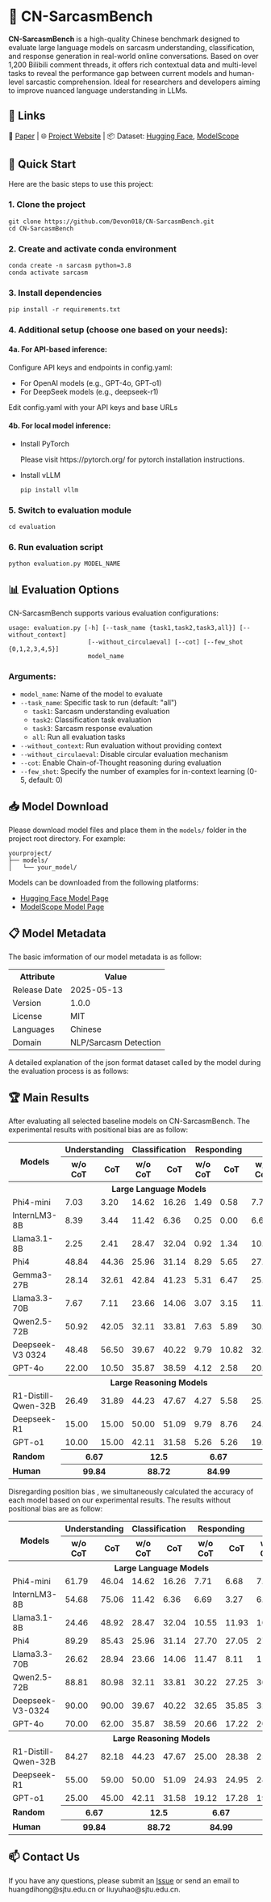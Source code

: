 <!DOCTYPE html>
<html lang="en">
<head>
  <meta charset="UTF-8">
</head>
<body>

  <h1>📘 CN-SarcasmBench</h1>
  <p><strong>CN-SarcasmBench</strong> is a high-quality Chinese benchmark designed to evaluate large language models on sarcasm understanding, classification, and response generation in real-world online conversations. Based on over 1,200 Bilibili comment threads, it offers rich contextual data and multi-level tasks to reveal the performance gap between current models and human-level sarcastic comprehension. Ideal for researchers and developers aiming to improve nuanced language understanding in LLMs.</p>

  <h2>🔗 Links</h2>
  <p>
    📄 <a href="https://arxiv.org/abs/xxxx.xxxxx" target="_blank">Paper</a> | 
    🌐 <a href="https://yourprojectsite.com" target="_blank">Project Website</a> | 
    📦 Dataset: <a href="https://huggingface.co/datasets/Devon018/CN-SarcasmBench" target="_blank">Hugging Face</a>, 
    <a href="https://modelscope.cn/datasets/Devon018/CN-SarcasmBench" target="_blank">ModelScope</a>
  </p>

  <h2>🚀 Quick Start</h2>
  <p>Here are the basic steps to use this project:</p>

  <h3>1. Clone the project</h3>
  <pre><code>git clone https://github.com/Devon018/CN-SarcasmBench.git
cd CN-SarcasmBench</code></pre>

  <h3>2. Create and activate conda environment</h3>
  <pre><code>conda create -n sarcasm python=3.8
conda activate sarcasm</code></pre>

  <h3>3. Install dependencies</h3>
  <pre><code>pip install -r requirements.txt</code></pre>

  <h3>4. Additional setup (choose one based on your needs):</h3>
  
  <h4>4a. For API-based inference:</h4>
  <p>Configure API keys and endpoints in config.yaml:</p>
  <ul>
    <li>For OpenAI models (e.g., GPT-4o, GPT-o1)</li>
    <li>For DeepSeek models (e.g., deepseek-r1)</li>
  </ul>
  <p>Edit config.yaml with your API keys and base URLs</p>

  <h4>4b. For local model inference:</h4>
  <ul>
    <li>Install PyTorch 
      <p>Please visit https://pytorch.org/ for pytorch installation instructions.</p>
    </li>
    <li>Install vLLM
      <pre><code>pip install vllm</code></pre>
    </li>
  </ul>

  <h3>5. Switch to evaluation module</h3>
  <pre><code>cd evaluation</code></pre>

  <h3>6. Run evaluation script</h3>
  <pre><code>python evaluation.py MODEL_NAME</code></pre>


  <h2>📊 Evaluation Options</h2>
  <p>CN-SarcasmBench supports various evaluation configurations:</p>

  <pre><code>usage: evaluation.py [-h] [--task_name {task1,task2,task3,all}] [--without_context] 
                      [--without_circulaeval] [--cot] [--few_shot {0,1,2,3,4,5}] 
                      model_name
</code></pre>

  <h3>Arguments:</h3>
  <ul>
    <li><code>model_name</code>: Name of the model to evaluate</li>
    <li><code>--task_name</code>: Specific task to run (default: "all")
      <ul>
        <li><code>task1</code>: Sarcasm understanding evaluation</li>
        <li><code>task2</code>: Classification task evaluation</li>
        <li><code>task3</code>: Sarcasm response evaluation</li>
        <li><code>all</code>: Run all evaluation tasks</li>
      </ul>
    </li>
    <li><code>--without_context</code>: Run evaluation without providing context</li>
    <li><code>--without_circulaeval</code>: Disable circular evaluation mechanism</li>
    <li><code>--cot</code>: Enable Chain-of-Thought reasoning during evaluation</li>
    <li><code>--few_shot</code>: Specify the number of examples for in-context learning (0-5, default: 0)</li>
  </ul>

  <h2>📥 Model Download</h2>
  <p>Please download model files and place them in the <code>models/</code> folder in the project root directory. For example:</p>
  <pre><code>yourproject/
├── models/
│   └── your_model/
</code></pre>
  <p>Models can be downloaded from the following platforms:</p>
  <ul>
    <li><a href="https://huggingface.co/model" target="_blank">Hugging Face Model Page</a></li>
    <li><a href="https://modelscope.cn/models/" target="_blank">ModelScope Model Page</a></li>
  </ul>
  
  <h2>📋 Model Metadata</h2>
  <p>The basic imformation of our model metadata is as follow:</p>
  <table>
    <tr>
      <th>Attribute</th>
      <th>Value</th>
    </tr>
    <tr>
      <td>Release Date</td>
      <td>2025-05-13</td>
    </tr>
    <tr>
      <td>Version</td>
      <td>1.0.0</td>
    </tr>
    <tr>
      <td>License</td>
      <td>MIT</td>
    </tr>
    <tr>
      <td>Languages</td>
      <td>Chinese</td>
    </tr>
    <tr>
      <td>Domain</td>
      <td>NLP/Sarcasm Detection</td>
    </tr>
  </table>
  <p>A detailed explanation of the json format dataset called by the model during the evaluation process is as follows:</p>
  
  <h2>🏆 Main Results</h2>
  <p>After evaluating all selected baseline models on CN-SarcasmBench. The experimental results with positional bias are as follow:</p>
    <table>
    <tr>
      <th rowspan="2">Models</th>
      <th colspan="2">Understanding</th>
      <th colspan="2">Classification</th>
      <th colspan="2">Responding</th>
      <th colspan="2">Overall</th>
    </tr>
    <tr>
      <th>w/o CoT</th>
      <th>CoT</th>
      <th>w/o CoT</th>
      <th>CoT</th>
      <th>w/o CoT</th>
      <th>CoT</th>
      <th>w/o CoT</th>
      <th>CoT</th>
    </tr>
    <tr>
      <th colspan="9">Large Language Models</th>
    </tr>
      <td>Phi4-mini</td>
      <td>7.03</td>
      <td>3.20</td>
      <td>14.62</td>
      <td>16.26</td>
      <td>1.49</td>
      <td>0.58</td>
      <td>7.71</td>
      <td>6.68</td>
    </tr>
    <tr>
      <td>InternLM3-8B</td>
      <td>8.39</td>
      <td>3.44</td>
      <td>11.42</td>
      <td>6.36</td>
      <td>0.25</td>
      <td>0.00</td>
      <td>6.69</td>
      <td>3.27</td>
    </tr>
    <tr>
      <td>Llama3.1-8B</td>
      <td>2.25</td>
      <td>2.41</td>
      <td>28.47</td>
      <td>32.04</td>
      <td>0.92</td>
      <td>1.34</td>
      <td>10.55</td>
      <td>11.93</td>
    </tr>
    <tr>
      <td>Phi4</td>
      <td>48.84</td>
      <td>44.36</td>
      <td>25.96</td>
      <td>31.14</td>
      <td>8.29</td>
      <td>5.65</td>
      <td>27.70</td>
      <td>27.05</td>
    </tr>
    <tr>
      <td>Gemma3-27B</td>
      <td>28.14</td>
      <td>32.61</td>
      <td>42.84</td>
      <td>41.23</td>
      <td>5.31</td>
      <td>6.47</td>
      <td>25.43</td>
      <td>26.77</td>
    </tr>
    <tr>
      <td>Llama3.3-70B</td>
      <td>7.67</td>
      <td>7.11</td>
      <td>23.66</td>
      <td>14.06</td>
      <td>3.07</td>
      <td>3.15</td>
      <td>11.47</td>
      <td>8.11</td>
    </tr>
    <tr>
      <td>Qwen2.5-72B</td>
      <td>50.92</td>
      <td>42.05</td>
      <td>32.11</td>
      <td>33.81</td>
      <td>7.63</td>
      <td>5.89</td>
      <td>30.22</td>
      <td>27.25</td>
    </tr>
    <tr>
      <td>Deepseek-V3 0324</td>
      <td>48.48</td>
      <td>56.50</td>
      <td>39.67</td>
      <td>40.22</td>
      <td>9.79</td>
      <td>10.82</td>
      <td>32.65</td>
      <td>35.85</td>
    </tr>
    <tr>
      <td>GPT-4o</td>
      <td>22.00</td>
      <td>10.50</td>
      <td>35.87</td>
      <td>38.59</td>
      <td>4.12</td>
      <td>2.58</td>
      <td>20.66</td>
      <td>17.22</td>
    </tr>
    <tr>
      <th colspan="9">Large Reasoning Models</th>
    </tr>
    <tr>
    <tr>
      <td>R1-Distill-Qwen-32B</td>
      <td>26.49</td>
      <td>31.89</td>
      <td>44.23</td>
      <td>47.67</td>
      <td>4.27</td>
      <td>5.58</td>
      <td>25.00</td>
      <td>28.38</td>
    </tr>
    <tr>
      <td>Deepseek-R1</td>
      <td>15.00</td>
      <td>15.00</td>
      <td>50.00</td>
      <td>51.09</td>
      <td>9.79</td>
      <td>8.76</td>
      <td>24.93</td>
      <td>24.95</td>
    </tr>
    <tr>
      <td>GPT-o1</td>
      <td>10.00</td>
      <td>15.00</td>
      <td>42.11</td>
      <td>31.58</td>
      <td>5.26</td>
      <td>5.26</td>
      <td>19.12</td>
      <td>17.28</td>
    </tr>
    <tr>
      <td><strong>Random</strong></td>
      <th colspan="2">6.67</th>
      <th colspan="2">12.5</th>
      <th colspan="2">6.67</th>
      <th colspan="2">8.61</th>
    </tr>
    <tr>
      <td><strong>Human</strong></td>
      <th colspan="2">99.84</th>
      <th colspan="2">88.72</th>
      <th colspan="2">84.99</th>
      <th colspan="2">91.98</th>
    </tr>
  </table>

  <p> Disregarding position bias , we simultaneously calculated the accuracy of each model based on our experimental results. The results without positional bias are as follow:</p>
  <table>
    <tr>
      <th rowspan="2">Models</th>
      <th colspan="2">Understanding</th>
      <th colspan="2">Classification</th>
      <th colspan="2">Responding</th>
      <th colspan="2">Overall</th>
    </tr>
    <tr>
      <th>w/o CoT</th>
      <th>CoT</th>
      <th>w/o CoT</th>
      <th>CoT</th>
      <th>w/o CoT</th>
      <th>CoT</th>
      <th>w/o CoT</th>
      <th>CoT</th>
    </tr>
    <tr>
      <th colspan="9">Large Language Models</th>
    </tr>
    <tr>
      <td>Phi4-mini</td>
      <td>61.79</td>
      <td>46.04</td>
      <td>14.62</td>
      <td>16.26</td>
      <td>7.71</td>
      <td>6.68</td>
      <td>7.71</td>
      <td>6.68</td>
    </tr>
    <tr>
      <td>InternLM3-8B</td>
      <td>54.68</td>
      <td>75.06</td>
      <td>11.42</td>
      <td>6.36</td>
      <td>6.69</td>
      <td>3.27</td>
      <td>6.69</td>
      <td>3.27</td>
    </tr>
    <tr>
      <td>Llama3.1-8B</td>
      <td>24.46</td>
      <td>48.92</td>
      <td>28.47</td>
      <td>32.04</td>
      <td>10.55</td>
      <td>11.93</td>
      <td>10.55</td>
      <td>11.93</td>
    </tr>
    <tr>
      <td>Phi4</td>
      <td>89.29</td>
      <td>85.43</td>
      <td>25.96</td>
      <td>31.14</td>
      <td>27.70</td>
      <td>27.05</td>
      <td>27.70</td>
      <td>27.05</td>
    </tr>
    <tr>
      <td>Llama3.3-70B</td>
      <td>26.62</td>
      <td>28.94</td>
      <td>23.66</td>
      <td>14.06</td>
      <td>11.47</td>
      <td>8.11</td>
      <td>11.47</td>
      <td>8.11</td>
    </tr>
    <tr>
      <td>Qwen2.5-72B</td>
      <td>88.81</td>
      <td>80.98</td>
      <td>32.11</td>
      <td>33.81</td>
      <td>30.22</td>
      <td>27.25</td>
      <td>30.22</td>
      <td>27.25</td>
    </tr>
    <tr>
      <td>Deepseek-V3-0324</td>
      <td>90.00</td>
      <td>90.00</td>
      <td>39.67</td>
      <td>40.22</td>
      <td>32.65</td>
      <td>35.85</td>
      <td>32.65</td>
      <td>35.85</td>
    </tr>
    <tr>
      <td>GPT-4o</td>
      <td>70.00</td>
      <td>62.00</td>
      <td>35.87</td>
      <td>38.59</td>
      <td>20.66</td>
      <td>17.22</td>
      <td>20.66</td>
      <td>17.22</td>
    </tr>
    <tr>
      <th colspan="9">Large Reasoning Models</th>
    </tr>
    <tr>
      <td>R1-Distill-Qwen-32B</td>
      <td>84.27</td>
      <td>82.18</td>
      <td>44.23</td>
      <td>47.67</td>
      <td>25.00</td>
      <td>28.38</td>
      <td>25.00</td>
      <td>28.38</td>
    </tr>
    <tr>
      <td>Deepseek-R1</td>
      <td>55.00</td>
      <td>59.00</td>
      <td>50.00</td>
      <td>51.09</td>
      <td>24.93</td>
      <td>24.95</td>
      <td>24.93</td>
      <td>24.95</td>
    </tr>
    <tr>
      <td>GPT-o1</td>
      <td>25.00</td>
      <td>45.00</td>
      <td>42.11</td>
      <td>31.58</td>
      <td>19.12</td>
      <td>17.28</td>
      <td>19.12</td>
      <td>17.28</td>
    </tr>
    <tr>
      <td><strong>Random</strong></td>
      <th colspan="2">6.67</th>
      <th colspan="2">12.5</th>
      <th colspan="2">6.67</th>
      <th colspan="2">8.61</th>
    </tr>
    <tr>
      <td><strong>Human</strong></td>
      <th colspan="2">99.84</th>
      <th colspan="2">88.72</th>
      <th colspan="2">84.99</th>
      <th colspan="2">91.98</th>
    </tr>
  </table>
  
  <h2>📫 Contact Us</h2>
  <p>If you have any questions, please submit an <a href="https://github.com/Devon018/CN-SarcasmBench/issues" target="_blank">Issue</a> or send an email to huangdihong@sjtu.edu.cn or liuyuhao@sjtu.edu.cn.</p>

</body>
</html>
